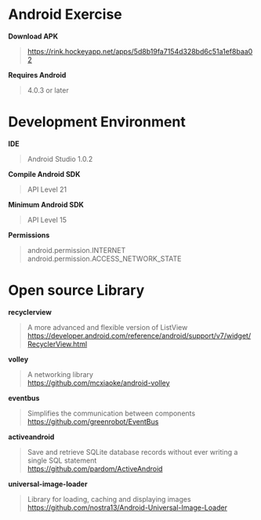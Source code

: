 # Android Exercise
**Download APK**
>https://rink.hockeyapp.net/apps/5d8b19fa7154d328bd6c51a1ef8baa02

**Requires Android**
>	 4.0.3 or later

# Development Environment
**IDE**
>  Android Studio 1.0.2

**Compile Android SDK**
>   API Level 21
  
**Minimum Android SDK**
>   API Level 15

**Permissions**
> android.permission.INTERNET <br/>
> android.permission.ACCESS_NETWORK_STATE

# Open source Library
  **recyclerview**
>A more advanced and flexible version of ListView <br/>
>https://developer.android.com/reference/android/support/v7/widget/RecyclerView.html

  **volley**
>A networking library <br/>
>https://github.com/mcxiaoke/android-volley

**eventbus**
>Simplifies the communication between components <br/>
>https://github.com/greenrobot/EventBus

**activeandroid**
>Save and retrieve SQLite database records without ever writing a single SQL statement <br/>
>https://github.com/pardom/ActiveAndroid

**universal-image-loader**
>Library for loading, caching and displaying images <br/>
>https://github.com/nostra13/Android-Universal-Image-Loader

